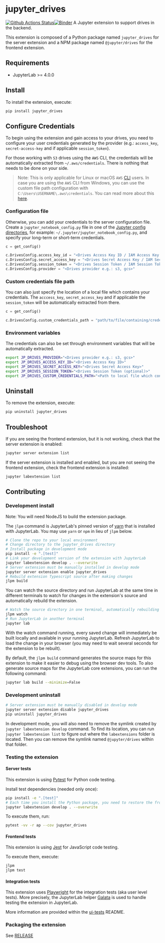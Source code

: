 # jupyter_drives

[![Github Actions Status](https://github.com/QuantStack/jupyter-drives/workflows/Build/badge.svg)](https://github.com/QuantStack/jupyter-drives/actions/workflows/build.yml)[![Binder](https://mybinder.org/badge_logo.svg)](https://mybinder.org/v2/gh/QuantStack/jupyter-drives/main?urlpath=lab)
A Jupyter extension to support drives in the backend.

This extension is composed of a Python package named `jupyter_drives`
for the server extension and a NPM package named `@jupyter/drives`
for the frontend extension.

## Requirements

- JupyterLab >= 4.0.0

## Install

To install the extension, execute:

```bash
pip install jupyter_drives
```

## Configure Credentials

To begin using the extension and gain access to your drives, you need to configure your user credentials generated by the provider (e.g.: `access_key`, `secret-access-key` and if applicable `session_token`).

For those working with `S3` drives using the `AWS` CLI, the credentials will be automatically extracted from `~/.aws/credentials`. There is nothing that needs to be done on your side.

> Note: This is only applicable for Linux or macOS `AWS` [CLI](https://docs.aws.amazon.com/cli/latest/userguide/cli-chap-welcome.html) users. In case you are using the `AWS` CLI from Windows, you can use the custom file path configuration with `C:\Users\USERNAME\.aws\credentials`. You can read more about this [here](https://docs.aws.amazon.com/cli/latest/userguide/cli-chap-configure.html).

### Configuration file

Otherwise, you can add your credentials to the server configuration file. Create a `jupyter_notebook_config.py` file in one of the
[Jupyter config directories](https://jupyter.readthedocs.io/en/latest/use/jupyter-directories.html#id1),
for example: `~/.jupyter/jupyter_notebook_config.py`, and specify your long-term or short-term credentials.

```python
c = get_config()

c.DrivesConfig.access_key_id = "<Drives Access Key ID / IAM Access Key ID>"
c.DrivesConfig.secret_access_key = "<Drives Secret Access Key / IAM Secret>"
c.DrivesConfig.session_token = "<Drives Session Token / IAM Session Token (optional)>"
c.DrivesConfig.provider = "<Drives provider e.g.: s3, gcs>"
```

### Custom credentials file path

You can also just specify the location of a local file which contains your credentials. The `acccess_key`, `secret_access_key` and if applicable the `session_token` will be automatically extracted from there.

```python
c = get_config()

c.DrivesConfig.custom_credentials_path = "path/to/file/containing/credentials"
```

### Environment variables

The credentials can also be set through environment variables that will be automatically extracted.

```bash
export JP_DRIVES_PROVIDER="<Drives provider e.g.: s3, gcs>"
export JP_DRIVES_ACCESS_KEY_ID="<Drives Access Key ID>"
export JP_DRIVES_SECRET_ACCESS_KEY="<Drives Secret Access Key>"
export JP_DRIVES_SESSION_TOKEN="<Drives Session Token (optional)>"
export JP_DRIVES_CUSTOM_CREDENTIALS_PATH="<Path to local file which contains credentials (optional)>"
```

## Uninstall

To remove the extension, execute:

```bash
pip uninstall jupyter_drives
```

## Troubleshoot

If you are seeing the frontend extension, but it is not working, check
that the server extension is enabled:

```bash
jupyter server extension list
```

If the server extension is installed and enabled, but you are not seeing
the frontend extension, check the frontend extension is installed:

```bash
jupyter labextension list
```

## Contributing

### Development install

Note: You will need NodeJS to build the extension package.

The `jlpm` command is JupyterLab's pinned version of
[yarn](https://yarnpkg.com/) that is installed with JupyterLab. You may use
`yarn` or `npm` in lieu of `jlpm` below.

```bash
# Clone the repo to your local environment
# Change directory to the jupyter_drives directory
# Install package in development mode
pip install -e ".[test]"
# Link your development version of the extension with JupyterLab
jupyter labextension develop . --overwrite
# Server extension must be manually installed in develop mode
jupyter server extension enable jupyter_drives
# Rebuild extension Typescript source after making changes
jlpm build
```

You can watch the source directory and run JupyterLab at the same time in different terminals to watch for changes in the extension's source and automatically rebuild the extension.

```bash
# Watch the source directory in one terminal, automatically rebuilding when needed
jlpm watch
# Run JupyterLab in another terminal
jupyter lab
```

With the watch command running, every saved change will immediately be built locally and available in your running JupyterLab. Refresh JupyterLab to load the change in your browser (you may need to wait several seconds for the extension to be rebuilt).

By default, the `jlpm build` command generates the source maps for this extension to make it easier to debug using the browser dev tools. To also generate source maps for the JupyterLab core extensions, you can run the following command:

```bash
jupyter lab build --minimize=False
```

### Development uninstall

```bash
# Server extension must be manually disabled in develop mode
jupyter server extension disable jupyter_drives
pip uninstall jupyter_drives
```

In development mode, you will also need to remove the symlink created by `jupyter labextension develop`
command. To find its location, you can run `jupyter labextension list` to figure out where the `labextensions`
folder is located. Then you can remove the symlink named `@jupyter/drives` within that folder.

### Testing the extension

#### Server tests

This extension is using [Pytest](https://docs.pytest.org/) for Python code testing.

Install test dependencies (needed only once):

```sh
pip install -e ".[test]"
# Each time you install the Python package, you need to restore the front-end extension link
jupyter labextension develop . --overwrite
```

To execute them, run:

```sh
pytest -vv -r ap --cov jupyter_drives
```

#### Frontend tests

This extension is using [Jest](https://jestjs.io/) for JavaScript code testing.

To execute them, execute:

```sh
jlpm
jlpm test
```

#### Integration tests

This extension uses [Playwright](https://playwright.dev/docs/intro) for the integration tests (aka user level tests).
More precisely, the JupyterLab helper [Galata](https://github.com/jupyterlab/jupyterlab/tree/master/galata) is used to handle testing the extension in JupyterLab.

More information are provided within the [ui-tests](./ui-tests/README.md) README.

### Packaging the extension

See [RELEASE](RELEASE.md)
